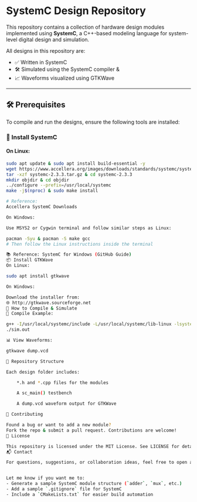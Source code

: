 #  SystemC Design Repository

This repository contains a collection of hardware design modules implemented using **SystemC**, a C++-based modeling language for system-level digital design and simulation.

All designs in this repository are:
- ✅ Written in SystemC  
- 🛠️ Simulated using the SystemC compiler &  
- 📈 Waveforms visualized using GTKWave

---

## 🛠️ Prerequisites

To compile and run the designs, ensure the following tools are installed:

### 🔧 Install SystemC

#### On Linux:
```bash
sudo apt update & sudo apt install build-essential -y
wget https://www.accellera.org/images/downloads/standards/systemc/systemc-2.3.3.tar.gz
tar -xzf systemc-2.3.3.tar.gz & cd systemc-2.3.3
mkdir objdir & cd objdir
../configure --prefix=/usr/local/systemc
make -j$(nproc) & sudo make install

# Reference:
Accellera SystemC Downloads

On Windows:

Use MSYS2 or Cygwin terminal and follow similar steps as Linux:

pacman -Syu & pacman -S make gcc
# Then follow the Linux instructions inside the terminal

📚 Reference: SystemC for Windows (GitHub Guide)
📦 Install GTKWave
On Linux:

sudo apt install gtkwave

On Windows:

Download the installer from:
🌐 http://gtkwave.sourceforge.net
🚀 How to Compile & Simulate
🔨 Compile Example:

g++ -I/usr/local/systemc/include -L/usr/local/systemc/lib-linux -lsystemc module.cpp testbench.cpp -o sim.out
./sim.out

📊 View Waveforms:

gtkwave dump.vcd

📁 Repository Structure

Each design folder includes:

    *.h and *.cpp files for the modules

    A sc_main() testbench

    A dump.vcd waveform output for GTKWave

🤝 Contributing

Found a bug or want to add a new module?
Fork the repo & submit a pull request. Contributions are welcome!
📜 License

This repository is licensed under the MIT License. See LICENSE for details.
📬 Contact

For questions, suggestions, or collaboration ideas, feel free to open an issue or discussion.


Let me know if you want me to:
- Generate a sample SystemC module structure (`adder`, `mux`, etc.)
- Add a sample `.gitignore` file for SystemC
- Include a `CMakeLists.txt` for easier build automation
